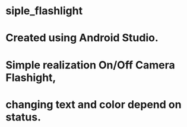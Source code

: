 # siple_flashlight
# Created using Android Studio.
# Simple realization On/Off Camera Flashight,
# changing text and color depend on status.
